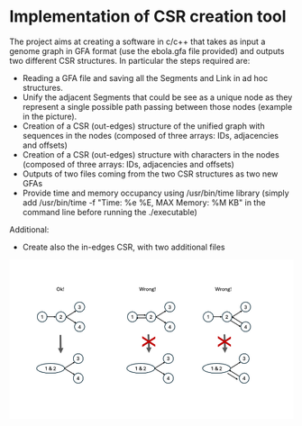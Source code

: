 # Implementation of CSR creation tool

The project aims at creating a software in c/c++ that takes as input a genome graph in GFA format (use the ebola.gfa file provided) and outputs two different CSR structures.
In particular the steps required are:
- Reading a GFA file and saving all the Segments and Link in ad hoc structures.
- Unify the adjacent Segments that could be see as a unique node as they represent a single possible path passing between those nodes (example in the picture).
- Creation of a CSR (out-edges) structure of the unified graph with sequences in the nodes (composed of three arrays: IDs, adjacencies and offsets)
- Creation of a CSR (out-edges) structure with characters in the nodes (composed of three arrays: IDs, adjacencies and offsets)
- Outputs of two files coming from the two CSR structures as two new GFAs
- Provide time and memory occupancy using /usr/bin/time library (simply add /usr/bin/time -f "Time: %e %E, MAX Memory: %M KB" in the command line before running the ./executable)

Additional:
- Create also the in-edges CSR, with two additional files

![Unification examples](Unification.png)
